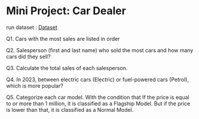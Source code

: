 # Mini Project: Car Dealer

run dataset : [Dataset](https://replit.com/@me385/Car-Dealership-Datasets)

Q1. Cars with the most sales are listed in order

Q2. Salesperson (first and last name) who sold the most cars and how many cars did they sell?

Q3. Calculate the total sales of each salesperson.

Q4. In 2023, between electric cars (Electric) or fuel-powered cars (Petrol), which is more popular?

Q5. Categorize each car model. With the condition that If the price is equal to or more than 1 million, it is classified as a Flagship Model. But if the price is lower than that, it is classified as a Normal Model.
